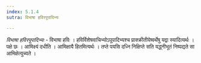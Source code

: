 ```yaml
---
index: 5.1.4
sutra: विभाषा हविरपूपादिभ्यः

---
```

_विभाषा हविरपूपादिभ्यः_ - विभाषा हविः । हविर्विशेषवाचिभ्योऽपूपादिभ्यश्च प्राक्क्रीतीयेष्वर्थेषु यद्वा स्यादित्यर्थः । पक्षे छः । आमिक्ष्यं दधीति । आमिक्षायै हितमित्यर्थः । तप्ते पयसि दध्नि निक्षिप्ते सति यद्ध्नीभूतं निष्पद्यते सा आमिक्षेत्युच्यते ।